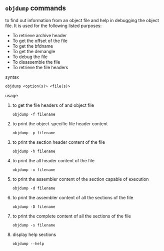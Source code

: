 ## **`objdump` commands**

to find out information from an object file and help in debugging the object file. It is used for the following listed purposes:

- To retrieve archive header
- To get the offset of the file
- To get the bfdname
- To get the demangle
- To debug the file
- To disassemble the file
- To retrieve the file headers

syntax

```properties
objdump <option(s)> <file(s)>
```

usage

1. to get the file headers of and object file

    ```properties
    objdump -f filename
    ```

2. to print the object-specific file header content

    ```properties
    objdump -p filename
    ```

3. to print the section header content of the file

    ```properties
    objdump -h filename
    ```

4. to print the all header content of the file

    ```properties
    objdump -x filename
    ```

5. to print the assembler content of the section capable of execution

    ```properties
    objdump -d filename
    ```

6. to print the assembler content of all the sections of the file

    ```properties
    objdump -D filename
    ```

7. to print the complete content of all the sections of the file

    ```properties
    objdump -s filename
    ```

8. display help sections

    ```properties
    objdump --help
    ```

